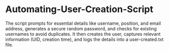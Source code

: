 # Automating-User-Creation-Script
The script prompts for essential details like username, position, and email address, generates a secure random password, and checks for existing usernames to avoid duplicates. It then creates the user, captures relevant information (UID, creation time), and logs the details into a user-created.txt file.
